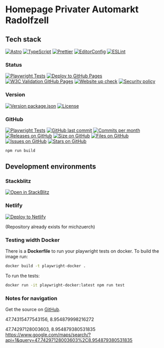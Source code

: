 # Homepage Privater Automarkt Radolfzell

## Tech stack

[![Astro](https://img.shields.io/badge/Astro-333333.svg?logo=astro)](https://astro.build)
[![TypeScript](https://img.shields.io/badge/TypeScript-333333.svg?logo=typescript)](http://www.typescriptlang.org/)
[![Prettier](https://img.shields.io/badge/Prettier-333333.svg?logo=prettier)](https://prettier.io)
[![EditorConfig](https://img.shields.io/badge/EditorConfig-333333.svg?logo=editorconfig)](https://editorconfig.org)
[![ESLint](https://img.shields.io/badge/ESLint-3A33D1?logo=eslint)](https://eslint.org)

### Status
[![Playwright Tests](https://github.com/michzuerch/PrivaterAutomarkt7/actions/workflows/playwright.yml/badge.svg)](https://github.com/michzuerch/PrivaterAutomarkt7/actions/workflows/playwright.yml)
[![Deploy to GitHub Pages](https://img.shields.io/github/workflow/status/michzuerch/PrivaterAutomarkt5/DeployGhPages)](https://michzuerch.github.io/PrivaterAutomarkt5)
[![W3C Validation GitHub Pages](https://img.shields.io/w3c-validation/default?targetUrl=https%3A%2F%2Fmichzuerch.github.io%2FPrivaterAutomarkt7)](https://michzuerch.github.io/PrivaterAutomarkt7)
[![Website up check](https://img.shields.io/website?url=https%3A%2F%2Fmichzuerch.github.io%2FPrivaterAutomarkt7)](https://michzuerch.github.io/PrivaterAutomarkt7)
[![Security policy](https://img.shields.io/security-headers?url=https%3A%2F%2Fmichzuerch.github.io%2FPrivaterAutomarkt7)](https://michzuerch.github.io/PrivaterAutomarkt7)

### Version

[![Version package.json](https://img.shields.io/github/package-json/v/michzuerch/PrivaterAutomarkt7)](https://michzuerch.github.io/PrivaterAutomarkt7)
[![License](https://img.shields.io/github/license/michzuerch/PrivaterAutomarkt7)](https://michzuerch.github.io/PrivaterAutomarkt7)

### GitHub

[![Playwright Tests](https://github.com/michzuerch/PrivaterAutomarkt7/actions/workflows/playwright.yml/badge.svg?branch=deploy)](https://github.com/michzuerch/PrivaterAutomarkt7/actions/workflows/playwright.yml)
[![GitHub last commit](https://img.shields.io/github/last-commit/michzuerch/PrivaterAutomarkt7)](https://michzuerch.github.io/PrivaterAutomarkt7)
[![Commits per month](https://img.shields.io/github/commit-activity/m/michzuerch/PrivaterAutomarkt7)](https://michzuerch.github.io/PrivaterAutomarkt7)
[![Releases on GitHub](https://img.shields.io/github/v/release/michzuerch/PrivaterAutomarkt7)](https://michzuerch.github.io/PrivaterAutomarkt7)
[![Size on GitHub](https://img.shields.io/github/languages/code-size/michzuerch/PrivaterAutomarkt7)](https://michzuerch.github.io/PrivaterAutomarkt7)
[![Files on GitHub](https://img.shields.io/github/directory-file-count/michzuerch/PrivaterAutomarkt7)](https://michzuerch.github.io/PrivaterAutomarkt7)
[![Issues on GitHub](https://img.shields.io/github/issues/michzuerch/PrivaterAutomarkt7)](https://michzuerch.github.io/PrivaterAutomarkt7)
[![Stars on GitHub](https://img.shields.io/github/stars/michzuerch/PrivaterAutomarkt7?style=social)](https://michzuerch.github.io/PrivaterAutomarkt7)

```bash
npm run build
```

## Development environments

### Stackblitz

[![Open in StackBlitz](https://developer.stackblitz.com/img/open_in_stackblitz.svg)](https://stackblitz.com/github/michzuerch/PrivaterAutomarkt7/tree/development)

### Netlify

[![Deploy to Netlify](https://www.netlify.com/img/deploy/button.svg)](https://app.netlify.com/start/deploy?repository=https://github.com/michzuerch/PrivaterAutomarkt7)

(Repository already exists for michzuerch)

### Testing width Docker

There is a **Dockerfile** to run your playwright tests on docker.
To build the image run:

```bash
docker build -t playwright-docker .
```

To run the tests:

```bash
docker run -it playwright-docker:latest npm run test
```

### Notes for navigation

Get the source on [GitHub](https://github.com/michzuerch/PrivaterAutomarkt7).

47.74315477543156, 8.954879998216272

47.74297128003603, 8.954879380531835
https://www.google.com/maps/search/?api=1&query=47.74297128003603%2C8.954879380531835
